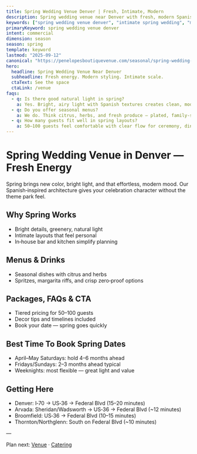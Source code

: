 ```yaml
---
title: Spring Wedding Venue Denver | Fresh, Intimate, Modern
description: Spring wedding venue near Denver with fresh, modern Spanish style. Intimate 50–100 guests, curated bar, and seasonal menus for effortless planning.
keywords: ["spring wedding venue denver", "intimate spring wedding", "modern spring wedding", "spring reception venue", "denver spring wedding ideas"]
primaryKeyword: spring wedding venue denver
intent: commercial
dimension: season
season: spring
template: keyword
lastmod: "2025-09-12"
canonical: "https://penelopesboutiquevenue.com/seasonal/spring-wedding-venue-denver/"
hero:
  headline: Spring Wedding Venue Near Denver
  subheadline: Fresh energy. Modern styling. Intimate scale.
  ctaText: See the space
  ctaLink: /venue
faqs:
  - q: Is there good natural light in spring?
    a: Yes. Bright, airy light with Spanish textures creates clean, modern images throughout the day.
  - q: Do you offer seasonal menus?
    a: We do. Think citrus, herbs, and fresh produce — plated, family‑style, or tapas.
  - q: How many guests fit well in spring layouts?
    a: 50–100 guests feel comfortable with clear flow for ceremony, dinner, and dancing.
---
```


# Spring Wedding Venue in Denver — Fresh Energy

Spring brings new color, bright light, and that effortless, modern mood. Our Spanish‑inspired architecture gives your celebration character without the theme park feel.

## Why Spring Works
- Bright details, greenery, natural light
- Intimate layouts that feel personal
- In‑house bar and kitchen simplify planning

## Menus & Drinks
- Seasonal dishes with citrus and herbs
- Spritzes, margarita riffs, and crisp zero‑proof options

## Packages, FAQs & CTA
- Tiered pricing for 50–100 guests
- Decor tips and timelines included
- Book your date — spring goes quickly

## Best Time To Book Spring Dates
- April–May Saturdays: hold 4–6 months ahead
- Fridays/Sundays: 2–3 months ahead typical
- Weeknights: most flexible — great light and value

## Getting Here
- Denver: I‑70 → US‑36 → Federal Blvd (15–20 minutes)
- Arvada: Sheridan/Wadsworth → US‑36 → Federal Blvd (~12 minutes)
- Broomfield: US‑36 → Federal Blvd (10–15 minutes)
- Thornton/Northglenn: South on Federal Blvd (~10 minutes)

—

Plan next: [Venue](/venue) · [Catering](/catering)


